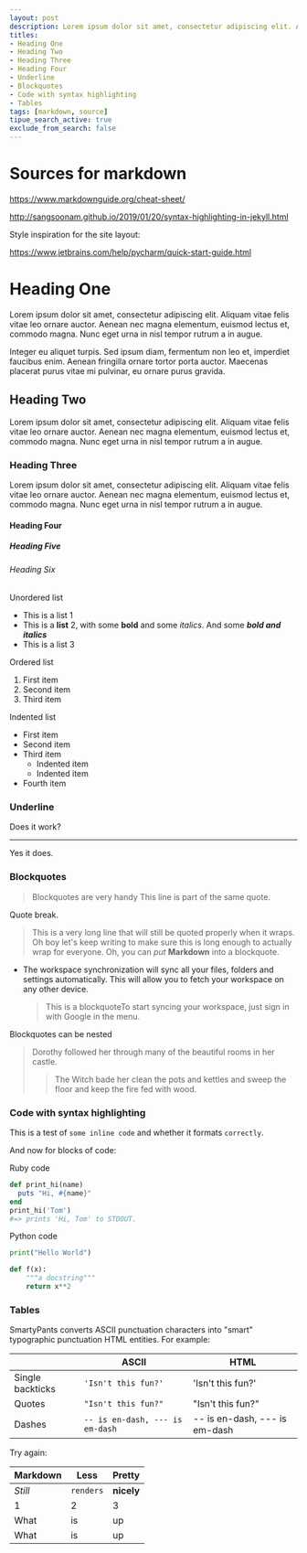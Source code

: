 ```yaml
---
layout: post
description: Lorem ipsum dolor sit amet, consectetur adipiscing elit. Aliquam vitae felis vitae leo ornare auctor. Aenean nec magna elementum, euismod lectus et, commodo magna. Nunc eget urna in nisl tempor rutrum a in augue.
titles:
- Heading One
- Heading Two
- Heading Three
- Heading Four
- Underline
- Blockquotes
- Code with syntax highlighting
- Tables
tags: [markdown, source]
tipue_search_active: true
exclude_from_search: false
---
```

# Sources for markdown

https://www.markdownguide.org/cheat-sheet/

http://sangsoonam.github.io/2019/01/20/syntax-highlighting-in-jekyll.html

Style inspiration for the site layout:

https://www.jetbrains.com/help/pycharm/quick-start-guide.html

# Heading One
Lorem ipsum dolor sit amet, consectetur adipiscing elit. Aliquam vitae felis vitae leo ornare auctor. Aenean nec magna elementum, euismod lectus et, commodo magna. Nunc eget urna in nisl tempor rutrum a in augue.

Integer eu aliquet turpis. Sed ipsum diam, fermentum non leo et, imperdiet faucibus enim. Aenean fringilla ornare tortor porta auctor. Maecenas placerat purus vitae mi pulvinar, eu ornare purus gravida.

## Heading Two
Lorem ipsum dolor sit amet, consectetur adipiscing elit. Aliquam vitae felis vitae leo ornare auctor. Aenean nec magna elementum, euismod lectus et, commodo magna. Nunc eget urna in nisl tempor rutrum a in augue.

### Heading Three
Lorem ipsum dolor sit amet, consectetur adipiscing elit. Aliquam vitae felis vitae leo ornare auctor. Aenean nec magna elementum, euismod lectus et, commodo magna. Nunc eget urna in nisl tempor rutrum a in augue.

#### Heading Four
##### Heading Five
###### Heading Six

Unordered list
- This is a list 1
- This is a **list** 2, with some **bold** and some *italics*. And some ***bold and italics***
- This is a list 3

Ordered list
1. First item
2. Second item
3. Third item

Indented list
- First item
- Second item
- Third item
    - Indented item
    - Indented item
- Fourth item

### Underline

Does it work?

---

Yes it does.

### Blockquotes

> Blockquotes are very handy
> This line is part of the same quote.

Quote break.

> This is a very long line that will still be quoted properly when it wraps. Oh boy let's keep writing to make sure this is long enough to actually wrap for everyone. Oh, you can *put* **Markdown** into a blockquote. 

- The workspace synchronization will sync all your files, folders and settings automatically. This will allow you to fetch your workspace on any other device.
	> This is a blockquoteTo start syncing your workspace, just sign in with Google in the menu.
	
Blockquotes can be nested

> Dorothy followed her through many of the beautiful rooms in her castle.
>
>> The Witch bade her clean the pots and kettles and sweep the floor and keep the fire fed with wood.

### Code with syntax highlighting

This is a test of `some inline code` and whether it formats `correctly`.

And now for blocks of code:

Ruby code
```ruby
def print_hi(name)
  puts "Hi, #{name}"
end
print_hi('Tom')
#=> prints 'Hi, Tom' to STDOUT.
```

Python code
```python
print("Hello World")

def f(x):
    """a docstring"""
    return x**2
```

### Tables

SmartyPants converts ASCII punctuation characters into "smart" typographic punctuation HTML entities. For example:

|                |ASCII                          |HTML                         |
|----------------|-------------------------------|-----------------------------|
|Single backticks|`'Isn't this fun?'`            |'Isn't this fun?'            |
|Quotes          |`"Isn't this fun?"`            |"Isn't this fun?"            |
|Dashes          |`-- is en-dash, --- is em-dash`|-- is en-dash, --- is em-dash|

Try again:

Markdown | Less | Pretty
--- | --- | ---
*Still* | `renders` | **nicely**
1 | 2 | 3
What|is|up
What | is | up